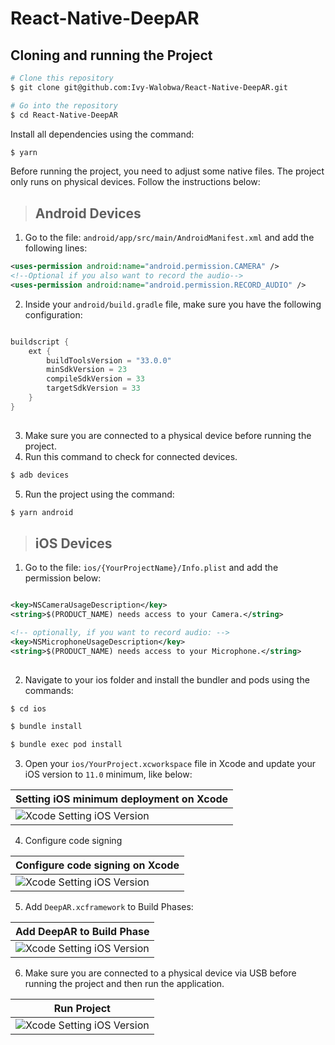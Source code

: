 # React-Native-DeepAR

## Cloning and running the Project

```bash
# Clone this repository
$ git clone git@github.com:Ivy-Walobwa/React-Native-DeepAR.git

# Go into the repository
$ cd React-Native-DeepAR

```

Install all dependencies using the command:

```bash
$ yarn
```

Before running the project, you need to adjust some native files. The project only runs on physical devices. Follow the instructions below:

> ## Android Devices

1. Go to the file: `android/app/src/main/AndroidManifest.xml` and add the following lines:

```xml
<uses-permission android:name="android.permission.CAMERA" />
<!--Optional if you also want to record the audio-->
<uses-permission android:name="android.permission.RECORD_AUDIO" />
```

2. Inside your `android/build.gradle` file, make sure you have the following configuration:

```gradle

buildscript {
    ext {
        buildToolsVersion = "33.0.0"
        minSdkVersion = 23
        compileSdkVersion = 33
        targetSdkVersion = 33
    }
}
   
```   

3. Make sure you are connected to a physical device before running the project.
4. Run this command to check for connected devices.
```bash
$ adb devices
```
5. Run the project using the command:

```bash
$ yarn android
```

> ## iOS Devices
1. Go to the file: `ios/{YourProjectName}/Info.plist` and add the permission below:

```xml

<key>NSCameraUsageDescription</key>
<string>$(PRODUCT_NAME) needs access to your Camera.</string>

<!-- optionally, if you want to record audio: -->
<key>NSMicrophoneUsageDescription</key>
<string>$(PRODUCT_NAME) needs access to your Microphone.</string>
   
```
2. Navigate to your ios folder and install the bundler and pods using the commands:

```bash
$ cd ios 

$ bundle install

$ bundle exec pod install
```

3. Open your `ios/YourProject.xcworkspace` file in Xcode and update your iOS version to `11.0` minimum, like below:

| Setting iOS minimum deployment on Xcode                                                                                                  |
| ------------------------------------------------------------------------------------------------------------------------------- |
| ![Xcode Setting iOS Version](https://github.com/Ivy-Walobwa/React-Native-DeepAR/assets/49009293/26564ad7-60f8-4715-82ca-2dcf5cd0d0d6) |

4. Configure code signing

| Configure code signing on Xcode                                                                                                  |
| ------------------------------------------------------------------------------------------------------------------------------- |
| ![Xcode Setting iOS Version](https://github.com/Ivy-Walobwa/React-Native-DeepAR/assets/49009293/8650cbe8-aacd-4573-9dad-82c4527d5ba6) |


5. Add `DeepAR.xcframework` to Build Phases:
   
| Add DeepAR to Build Phase                                                                                                  |
| ------------------------------------------------------------------------------------------------------------------------------- |
| ![Xcode Setting iOS Version](https://github.com/Ivy-Walobwa/React-Native-DeepAR/assets/49009293/b4e7484d-c762-482f-b11e-ca17f62a4f0b) |

6. Make sure you are connected to a physical device via USB before running the project and then run the application.
   
| Run Project                                                                                                |
| ------------------------------------------------------------------------------------------------------------------------------- |
| ![Xcode Setting iOS Version](https://github.com/Ivy-Walobwa/React-Native-DeepAR/assets/49009293/3fd7319f-e4a3-42ef-9aaa-1c3f1315b5b2) |


